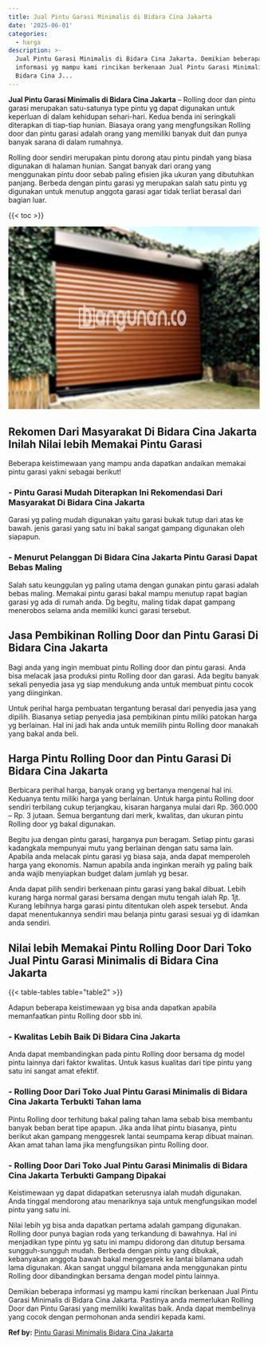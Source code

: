 ```yaml
---
title: Jual Pintu Garasi Minimalis di Bidara Cina Jakarta
date: '2025-06-01'
categories:
  - harga
description: >-
  Jual Pintu Garasi Minimalis di Bidara Cina Jakarta. Demikian beberapa
  informasi yg mampu kami rincikan berkenaan Jual Pintu Garasi Minimalis di
  Bidara Cina J...
---
```


**Jual Pintu Garasi Minimalis di Bidara Cina Jakarta** – Rolling door dan pintu garasi merupakan satu-satunya type pintu yg dapat digunakan untuk keperluan di dalam kehidupan sehari-hari. Kedua benda ini seringkali diterapkan di tiap-tiap hunian. Biasaya orang yang mengfungsikan Rolling door dan pintu garasi adalah orang yang memiliki banyak duit dan punya banyak sarana di dalam rumahnya.

Rolling door sendiri merupakan pintu dorong atau pintu pindah yang biasa digunakan di halaman hunian. Sangat banyak dari orang yang menggunakan pintu door sebab paling efisien jika ukuran yang dibutuhkan panjang. Berbeda dengan pintu garasi yg merupakan salah satu pintu yg digunakan untuk menutup anggota garasi agar tidak terliat berasal dari bagian luar.

{{< toc >}}

![Jual Pintu Garasi Minimalis di Bidara Cina Jakarta](/images/pintu-garasi-55.png)

## Rekomen Dari Masyarakat Di Bidara Cina Jakarta Inilah Nilai lebih Memakai Pintu Garasi

Beberapa keistimewaan yang mampu anda dapatkan andaikan memakai pintu garasi yakni sebagai berikut!

### \- Pintu Garasi Mudah Diterapkan Ini Rekomendasi Dari Masyarakat Di Bidara Cina Jakarta

Garasi yg paling mudah digunakan yaitu garasi bukak tutup dari atas ke bawah. jenis garasi yang satu ini bakal sangat gampang digunakan oleh siapapun.

### \- Menurut Pelanggan Di Bidara Cina Jakarta Pintu Garasi Dapat Bebas Maling

Salah satu keunggulan yg paling utama dengan gunakan pintu garasi adalah bebas maling. Memakai pintu garasi bakal mampu menutup rapat bagian garasi yg ada di rumah anda. Dg begitu, maling tidak dapat gampang menerobos selama anda memiliki kunci garasi tersebut.

## Jasa Pembikinan Rolling Door dan Pintu Garasi Di Bidara Cina Jakarta

Bagi anda yang ingin membuat pintu Rolling door dan pintu garasi. Anda bisa melacak jasa produksi pintu Rolling door dan garasi. Ada begitu banyak sekali penyedia jasa yg siap mendukung anda untuk membuat pintu cocok yang diinginkan.

Untuk perihal harga pembuatan tergantung berasal dari penyedia jasa yang dipilih. Biasanya setiap penyedia jasa pembikinan pintu miliki patokan harga yg berlainan. Hal ini jadi hak anda untuk memilih pintu Rolling door manakah yang bakal anda beli.

## Harga Pintu Rolling Door dan Pintu Garasi Di Bidara Cina Jakarta

Berbicara perihal harga, banyak orang yg bertanya mengenai hal ini. Keduanya tentu miliki harga yang berlainan. Untuk harga pintu Rolling door sendiri terbilang cukup terjangkau, kisaran harganya mulai dari Rp. 360.000 – Rp. 3 jutaan. Semua bergantung dari merk, kwalitas, dan ukuran pintu Rolling door yg bakal digunakan.

Begitu jua dengan pintu garasi, harganya pun beragam. Setiap pintu garasi kadangkala mempunyai mutu yang berlainan dengan satu sama lain. Apabila anda melacak pintu garasi yg biasa saja, anda dapat memperoleh harga yang ekonomis. Namun apabila anda inginkan meraih yg paling baik anda wajib menyiapkan budget dalam jumlah yg besar.

Anda dapat pilih sendiri berkenaan pintu garasi yang bakal dibuat. Lebih kurang harga normal garasi bersama dengan mutu tengah ialah Rp. 1jt. Kurang lebihnya harga garasi pintu ditentukan oleh aspek tersebut. Anda dapat menentukannya sendiri mau belanja pintu garasi sesuai yg di idamkan anda sendiri.

## Nilai lebih Memakai Pintu Rolling Door Dari Toko Jual Pintu Garasi Minimalis di Bidara Cina Jakarta

{{< table-tables table="table2" >}}

Adapun beberapa keistimewaan yg bisa anda dapatkan apabila memanfaatkan pintu Rolling door sbb ini.

### \- Kwalitas Lebih Baik Di Bidara Cina Jakarta

Anda dapat membandingkan pada pintu Rolling door bersama dg model pintu lainnya dari faktor kwalitas. Untuk kasus kualitas dari tipe pintu yang satu ini sangat amat efektif.

### \- Rolling Door Dari Toko Jual Pintu Garasi Minimalis di Bidara Cina Jakarta Terbukti Tahan lama

Pintu Rolling door terhitung bakal paling tahan lama sebab bisa membantu banyak beban berat tipe apapun. Jika anda lihat pintu biasanya, pintu berikut akan gampang menggesrek lantai seumpama kerap dibuat mainan. Akan amat tahan lama jika mengfungsikan pintu Rolling door.

### \- Rolling Door Dari Toko Jual Pintu Garasi Minimalis di Bidara Cina Jakarta Terbukti Gampang Dipakai

Keistimewaan yg dapat didapatkan seterusnya ialah mudah digunakan. Anda tinggal mendorong atau menariknya saja untuk mengfungsikan model pintu yang satu ini.

Nilai lebih yg bisa anda dapatkan pertama adalah gampang digunakan. Rolling door punya bagian roda yang terkandung di bawahnya. Hal ini menjadikan type pintu yg satu ini mampu didorong dan ditutup bersama sungguh-sungguh mudah. Berbeda dengan pintu yang dibukak, kebanyakan anggota bawah bakal menggesrek ke lantai bilamana udah lama digunakan. Akan sangat unggul bilamana anda menggunakan pintu Rolling door dibandingkan bersama dengan model pintu lainnya.

Demikian beberapa informasi yg mampu kami rincikan berkenaan Jual Pintu Garasi Minimalis di Bidara Cina Jakarta. Pastinya anda memerlukan Rolling Door dan Pintu Garasi yang memiliki kwalitas baik. Anda dapat membelinya yang cocok dengan permohonan anda sendiri kepada kami.

**Ref by:** [Pintu Garasi Minimalis Bidara Cina Jakarta](https://id.wikipedia.org/wiki/Pintu)
